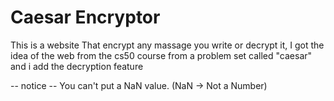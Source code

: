 # Caesar Encryptor
This is a website That encrypt any massage you write or decrypt it,
I got the idea of the web from the cs50 course from a problem set called "caesar" and i add the decryption feature

-- notice --
You can't put a NaN value. (NaN -> Not a Number)
